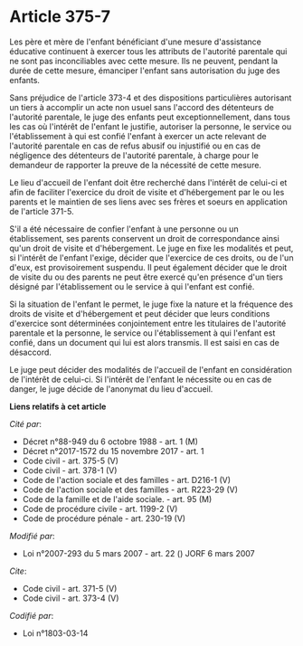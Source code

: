# Article 375-7

Les père et mère de l'enfant bénéficiant d'une mesure d'assistance éducative continuent à exercer tous les attributs de
l'autorité parentale qui ne sont pas inconciliables avec cette mesure. Ils ne peuvent, pendant la durée de cette mesure,
émanciper l'enfant sans autorisation du juge des enfants. 

Sans préjudice de l'article 373-4 et des dispositions particulières autorisant un tiers à accomplir un acte non usuel sans
l'accord des détenteurs de l'autorité parentale, le juge des enfants peut exceptionnellement, dans tous les cas où l'intérêt
de l'enfant le justifie, autoriser la personne, le service ou l'établissement à qui est confié l'enfant à exercer un acte
relevant de l'autorité parentale en cas de refus abusif ou injustifié ou en cas de négligence des détenteurs de l'autorité
parentale, à charge pour le demandeur de rapporter la preuve de la nécessité de cette mesure. 

Le lieu d'accueil de l'enfant doit être recherché dans l'intérêt de celui-ci et afin de faciliter l'exercice du droit de
visite et d'hébergement par le ou les parents et le maintien de ses liens avec ses frères et soeurs en application de
l'article 371-5.

S'il a été nécessaire de confier l'enfant à une personne ou un établissement, ses parents conservent un droit de
correspondance ainsi qu'un droit de visite et d'hébergement. Le juge en fixe les modalités et peut, si l'intérêt de l'enfant
l'exige, décider que l'exercice de ces droits, ou de l'un d'eux, est provisoirement suspendu. Il peut également décider que
le droit de visite du ou des parents ne peut être exercé qu'en présence d'un tiers désigné par l'établissement ou le service
à qui l'enfant est confié. 

Si la situation de l'enfant le permet, le juge fixe la nature et la fréquence des droits de visite et d'hébergement et peut
décider que leurs conditions d'exercice sont déterminées conjointement entre les titulaires de l'autorité parentale et la
personne, le service ou l'établissement à qui l'enfant est confié, dans un document qui lui est alors transmis. Il est saisi
en cas de désaccord. 

Le juge peut décider des modalités de l'accueil de l'enfant en considération de l'intérêt de celui-ci. Si l'intérêt de
l'enfant le nécessite ou en cas de danger, le juge décide de l'anonymat du lieu d'accueil.

**Liens relatifs à cet article**

_Cité par_:

  - Décret n°88-949 du 6 octobre 1988 - art. 1 (M)
  - Décret n°2017-1572 du 15 novembre 2017 - art. 1
  - Code civil - art. 375-5 (V)
  - Code civil - art. 378-1 (V)
  - Code de l'action sociale et des familles - art. D216-1 (V)
  - Code de l'action sociale et des familles - art. R223-29 (V)
  - Code de la famille et de l'aide sociale. - art. 95 (M)
  - Code de procédure civile - art. 1199-2 (V)
  - Code de procédure pénale - art. 230-19 (V)

_Modifié par_:

  - Loi n°2007-293 du 5 mars 2007 - art. 22 () JORF 6 mars 2007

_Cite_:

  - Code civil - art. 371-5 (V)
  - Code civil - art. 373-4 (V)

_Codifié par_:

  - Loi n°1803-03-14
